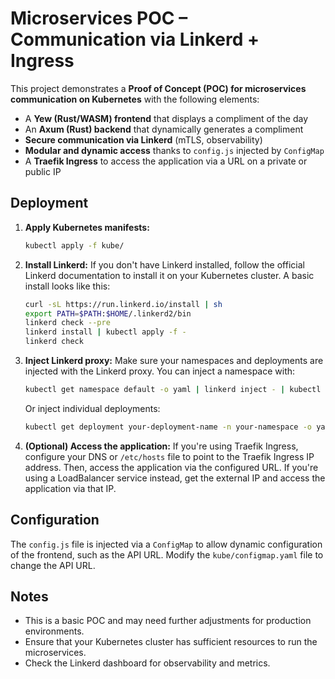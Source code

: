 # Microservices POC – Communication via Linkerd + Ingress

This project demonstrates a **Proof of Concept (POC) for microservices communication on Kubernetes** with the following elements:

- A **Yew (Rust/WASM) frontend** that displays a compliment of the day
- An **Axum (Rust) backend** that dynamically generates a compliment
- **Secure communication via Linkerd** (mTLS, observability)
- **Modular and dynamic access** thanks to `config.js` injected by `ConfigMap`
- A **Traefik Ingress** to access the application via a URL on a private or public IP

## Deployment

1.  **Apply Kubernetes manifests:**

    ```bash
    kubectl apply -f kube/
    ```

2.  **Install Linkerd:** If you don't have Linkerd installed, follow the official Linkerd documentation to install it on your Kubernetes cluster.  A basic install looks like this:

    ```bash
    curl -sL https://run.linkerd.io/install | sh
    export PATH=$PATH:$HOME/.linkerd2/bin
    linkerd check --pre
    linkerd install | kubectl apply -f -
    linkerd check
    ```

3.  **Inject Linkerd proxy:** Make sure your namespaces and deployments are injected with the Linkerd proxy.  You can inject a namespace with:

    ```bash
    kubectl get namespace default -o yaml | linkerd inject - | kubectl apply -f -
    ```

    Or inject individual deployments:

    ```bash
    kubectl get deployment your-deployment-name -n your-namespace -o yaml | linkerd inject - | kubectl apply -f -
    ```

4.  **(Optional) Access the application:** If you're using Traefik Ingress, configure your DNS or `/etc/hosts` file to point to the Traefik Ingress IP address. Then, access the application via the configured URL.  If you're using a LoadBalancer service instead, get the external IP and access the application via that IP.

## Configuration

The `config.js` file is injected via a `ConfigMap` to allow dynamic configuration of the frontend, such as the API URL.  Modify the `kube/configmap.yaml` file to change the API URL.

## Notes

*   This is a basic POC and may need further adjustments for production environments.
*   Ensure that your Kubernetes cluster has sufficient resources to run the microservices.
*   Check the Linkerd dashboard for observability and metrics.